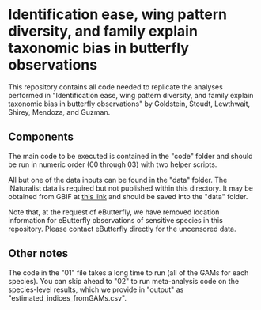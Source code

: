 # Identification ease, wing pattern diversity, and family explain taxonomic bias in butterfly observations

This repository contains all code needed to replicate the analyses performed in "Identification ease, wing pattern diversity, and family explain taxonomic bias in butterfly observations" by Goldstein, Stoudt, Lewthwait, Shirey, Mendoza, and Guzman.

## Components

The main code to be executed is contained in the "code" folder and should be run in numeric order (00 through 03) with two helper scripts. 

All but one of the data inputs can be found in the "data" folder. The iNaturalist data is required but not published within this directory. It may be obtained from GBIF at [this link](https://doi.org/10.15468/dl.rhmxtn) and should be saved into the "data" folder. 

Note that, at the request of eButterfly, we have removed location information for eButterfly observations of sensitive species in this repository. Please contact eButterfly directly for the uncensored data.

## Other notes

The code in the "01" file takes a long time to run (all of the GAMs for each species). You can skip ahead to "02" to run meta-analysis code on the species-level results, which we provide in "output" as "estimated_indices_fromGAMs.csv".



